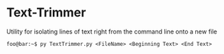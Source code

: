 # Text-Trimmer

Utility for isolating lines of text right from the command line onto a new file

```console
foo@bar:~$ py TextTrimmer.py <FileName> <Beginning Text> <End Text>
```
